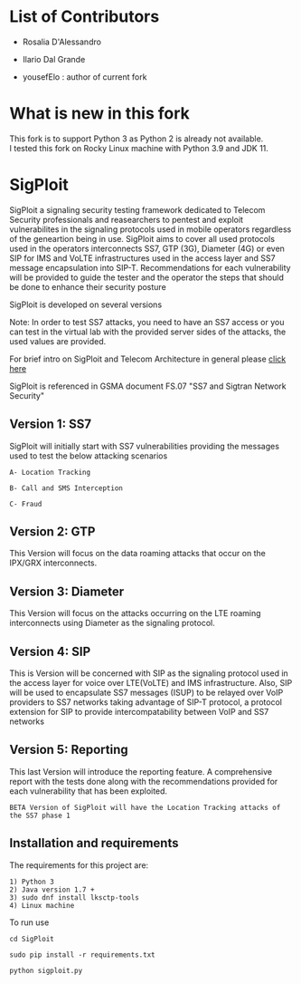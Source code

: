 # List of Contributors
- Rosalia D'Alessandro
- Ilario Dal Grande

- yousefElo : author of current fork


# What is new in this fork

This fork is to support Python 3 as Python 2 is already not available.  
I tested this fork on Rocky Linux machine with Python 3.9 and  JDK 11.

# SigPloit
SigPloit a signaling security testing framework dedicated to Telecom Security professionals and reasearchers to pentest and exploit vulnerabilites in the signaling protocols used in mobile operators regardless of the geneartion being in use.
SigPloit aims to cover all used protocols used in the operators interconnects SS7, GTP (3G), Diameter (4G) or even SIP for IMS and VoLTE infrastructures used in the access layer and SS7 message encapsulation into SIP-T.
Recommendations for each vulnerability will be provided to guide the tester and the operator the steps that should be done to enhance their security posture

SigPloit is developed on several versions

Note: In order to test SS7 attacks, you need to have an SS7 access or you can test in the virtual lab with the provided server sides of the attacks, the used values are provided.

For brief intro on SigPloit and Telecom Architecture in general please <a href="https://github.com/SigPloiter/SigPloit/wiki/1--Welcome-to-SigPloit">click here </a>

SigPloit is referenced in GSMA document FS.07 "SS7 and Sigtran Network Security"

  Version 1: SS7
  -------------
  SigPloit will initially start with SS7 vulnerabilities providing the messages used to test the below attacking scenarios
  
    A- Location Tracking
    
    B- Call and SMS Interception
    
    C- Fraud
  
  Version 2: GTP
  ------------
  This Version will focus on the data roaming attacks that occur on the IPX/GRX interconnects.
  
  Version 3: Diameter
  -----------------
  This Version will focus on the attacks occurring on the LTE roaming interconnects using Diameter as the signaling protocol.
  
  Version 4: SIP
  ------------
  This is Version will be concerned with SIP as the signaling protocol used in the access layer for voice over LTE(VoLTE) and IMS infrastructure.
  Also, SIP will be used to encapsulate SS7 messages (ISUP) to be relayed over VoIP providers to SS7 networks taking advantage of SIP-T protocol, a protocol extension for SIP to provide intercompatability between VoIP and SS7 networks
  
  Version 5: Reporting
  ------------------
  This last Version will introduce the reporting feature. A comprehensive report with the tests done along with the recommendations provided for each vulnerability that has been exploited.
  
    BETA Version of SigPloit will have the Location Tracking attacks of the SS7 phase 1

## Installation and requirements
The requirements for this project are:

    1) Python 3
    2) Java version 1.7 +
    3) sudo dnf install lksctp-tools
    4) Linux machine

To run use

    cd SigPloit
    
    sudo pip install -r requirements.txt
    
    python sigploit.py
